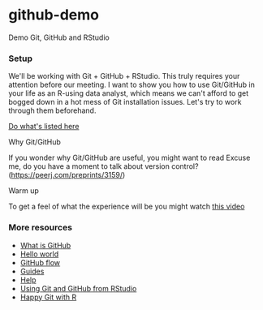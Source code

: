 # github-demo

Demo Git, GitHub and RStudio

### Setup

We'll be working with Git + GitHub + RStudio. This truly requires your attention before our meeting. I want to show you how to use Git/GitHub in your life as an R-using data analyst, which means we can't afford to get bogged down in a hot mess of Git installation issues. Let's try to work through them beforehand.

[Do what's listed here](https://happygitwithr.com/workshops.html#pre-workshop-set-up)

Why Git/GitHub

If you wonder why Git/GitHub are useful, you might want to read Excuse me, do you have a moment to talk about version control?  (https://peerj.com/preprints/3159/)

Warm up

To get a feel of what the experience will be you might watch [this video](https://resources.rstudio.com/rstudio-essentials/rstudioessentialsmanagingpart2-2)  

### More resources
* [What is GitHub](https://youtu.be/w3jLJU7DT5E)
* [Hello world](https://guides.github.com/activities/hello-world/)
* [GitHub flow](https://guides.github.com/introduction/flow/)
* [Guides](https://guides.github.com/)
* [Help](https://help.github.com/)
* [Using Git and GitHub from RStudio](https://resources.rstudio.com/rstudio-essentials/rstudioessentialsmanagingpart2-2)
* [Happy Git with R](https://happygitwithr.com/)
